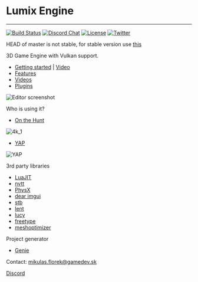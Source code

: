 # Lumix Engine
---------

[![Build Status](https://github.com/nem0/lumixengine/workflows/build/badge.svg)](https://github.com/nem0/lumixengine/actions)
[![Discord Chat](https://img.shields.io/discord/480318777943392266.svg)](https://discord.gg/RgFybs6) 
[![License](http://img.shields.io/:license-mit-blue.svg)](http://doge.mit-license.org)
[![Twitter](https://img.shields.io/twitter/url/http/shields.io.svg?style=social)](https://twitter.com/mikulasflorek)

HEAD of master is not stable, for stable version use [this](https://github.com/nem0/LumixEngine/tree/f77a0b6a899be4736f0ce26133bbe8061a3828f1)

3D Game Engine with Vulkan support.

* [Getting started](https://github.com/nem0/LumixEngine/wiki/Getting-started) | [Video](https://www.youtube.com/watch?v=OjQKTA5ia2U)
* [Features](https://github.com/nem0/LumixEngine/wiki/Features)
* [Videos](https://www.youtube.com/channel/UCtjtIy0ldsq-9siM1Gm_rXg/videos)
* [Plugins](https://github.com/nem0/LumixEngine/wiki/available-plugins)

![Editor screenshot](https://raw.githubusercontent.com/wiki/nem0/LumixEngine/files/features/editor.jpg)

Who is using it?

* [On the Hunt](http://www.indiedb.com/games/on-the-hunt)

![4k_1](https://user-images.githubusercontent.com/153526/31843558-f6f077fe-b5f3-11e7-8883-3244e28b2a9c.jpg)

* [YAP](https://mikulasflorek.itch.io/yap) 

![YAP](https://img.itch.zone/aW1nLzQ2NzExMjkucG5n/original/6nkV%2B%2B.png)

3rd party libraries

* [LuaJIT](https://github.com/LuaJIT/LuaJIT/)
* [nvtt](https://github.com/castano/nvidia-texture-tools)
* [PhysX](https://developer.nvidia.com/physx-sdk)
* [dear imgui](https://github.com/ocornut/imgui)
* [stb](https://github.com/nothings/stb)
* [lent](https://github.com/nem0/lent/)
* [lucy](https://github.com/nem0/lucy_job_system)
* [freetype](https://github.com/aseprite/freetype2)
* [meshoptimizer](https://github.com/zeux/meshoptimizer)

Project generator

* [Genie](https://github.com/bkaradzic/genie)

Contact: mikulas.florek@gamedev.sk

[Discord](https://discord.gg/RgFybs6)
